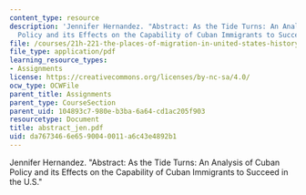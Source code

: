 ```yaml
---
content_type: resource
description: 'Jennifer Hernandez. "Abstract: As the Tide Turns: An Analysis of Cuban
  Policy and its Effects on the Capability of Cuban Immigrants to Succeed in the U.S."'
file: /courses/21h-221-the-places-of-migration-in-united-states-history-fall-2006/da7673466e6590040011a6c43e4892b1_abstract_jen.pdf
file_type: application/pdf
learning_resource_types:
- Assignments
license: https://creativecommons.org/licenses/by-nc-sa/4.0/
ocw_type: OCWFile
parent_title: Assignments
parent_type: CourseSection
parent_uid: 104893c7-980e-b3ba-6a64-cd1ac205f903
resourcetype: Document
title: abstract_jen.pdf
uid: da767346-6e65-9004-0011-a6c43e4892b1
---
```

Jennifer Hernandez. "Abstract: As the Tide Turns: An Analysis of Cuban Policy and its Effects on the Capability of Cuban Immigrants to Succeed in the U.S."